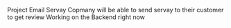 Project Email Servay
Copmany will be able to send servay to their customer to get review
Working on the Backend right now